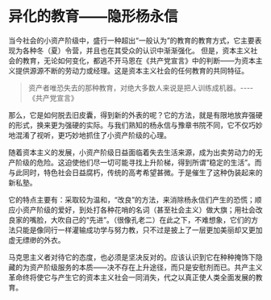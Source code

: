 # 异化的教育——隐形杨永信 
当今社会的小资产阶级中，盛行一种超出“一般认为”的教育的教育方式，它主要表现为各种冬（夏）令营，并且也在其受众的认识中渐渐强化。
但是，资本主义社会的教育，无论如何变化，都逃不开马恩在《共产党宣言》中的判断——为资本主义提供源源不断的劳动力或经理。这是资本主义社会的任何教育的共同特征。

> 资产者唯恐失去的那种教育，对绝大多数人来说是把人训练成机器。----《共产党宣言》

那么，它是如何脱去旧皮囊，得到新的外表的呢？它的方法，就是有限地放弃强硬的形式，换来更为强硬的实际。与我们熟知的杨永信与豫章书院不同，它不仅巧妙地混淆了视听，更巧妙地抓住了小资产阶级的心理。

随着资本主义的发展，小资产阶级日益面临着失去生活来源，成为出卖劳动力的无产阶级的危险。这迫使他们尽一切可能寻找上升阶梯，得到所谓“稳定的生活”。而与此同时，特色社会日益腐朽，传统的高考希望甚微。于是催生了这种伪装起来的新私塾。

它的特点主要有：采取较为温和，“改良”的方法，来消除杨永信们产生的恐慌；顺应小资产阶级的爱好，到处打各种花哨的名词（甚至社会主义）做大旗；用社会改良家的嘴脸，大吹自己的“先进”。（很像孔老二）在此之下，不难想象，它们的方法只能是像同行一样灌输成功学与努力教，只不过是披上了一层更加美丽却又更加虚无缥缈的外衣。

马克思主义者对待它的态度，也必须是坚决反对的。应该认识到它在种种掩饰下隐藏的为资产阶级服务的本质——决不存在上升途径，而只是安慰剂而已。共产主义革命终将使它与产生它的资本主义社会一同消失，代之以真正使人类全面发展的教育。
